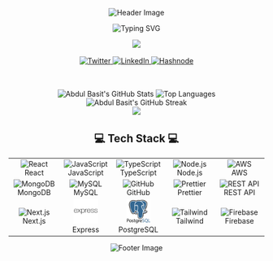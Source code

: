 <div align="center">
  
  ![Header Image](https://capsule-render.vercel.app/api?type=waving&color=gradient&customColorList=6,11,20&height=200&section=header&text=Abdul%20Basit%20Khan&fontSize=50&fontAlignY=35&animation=fadeIn&desc=Full%20Stack%20Developer&descSize=20&descAlignY=60)

  <img src="https://readme-typing-svg.herokuapp.com?font=Fira+Code&size=24&duration=4000&pause=1000&color=6A5ACD&center=true&vCenter=true&width=435&lines=Full+Stack+Developer;MERN+Stack+Specialist;UI%2FUX+Enthusiast;Problem+Solver" alt="Typing SVG" />
  
  <p>
    <a href="mailto:abdulbasitkhan2733@gmail.com">
      <img src="https://img.shields.io/badge/-abdulbasitkhan2733@gmail.com-c14438?style=flat-square&logo=Gmail&logoColor=white"/>
    </a>
  </p>
  
  <p>
    <a href="https://twitter.com/abdul_2003_">
      <img src="https://img.shields.io/badge/Twitter-1DA1F2?style=for-the-badge&logo=twitter&logoColor=white" alt="Twitter" />
    </a>
    <a href="https://www.linkedin.com/in/abdulbasitkhandev2003">
      <img src="https://img.shields.io/badge/LinkedIn-0077B5?style=for-the-badge&logo=linkedin&logoColor=white" alt="LinkedIn" />
    </a>
    <a href="https://hashnode.com/@abdulbasit2003">
      <img src="https://img.shields.io/badge/Hashnode-2962FF?style=for-the-badge&logo=hashnode&logoColor=white" alt="Hashnode" />
    </a>
  </p>
  
  <br />
  
  <br />
  
  <img height="180em" src="https://github-readme-stats.vercel.app/api?username=abdulbasit2733&show_icons=true&theme=tokyonight&hide_border=true&bg_color=1a1b27&ring_color=ff3068" alt="Abdul Basit's GitHub Stats" />
  
  <img height="180em" src="https://github-readme-stats.vercel.app/api/top-langs/?username=abdulbasit2733&layout=compact&theme=tokyonight&hide_border=true&bg_color=1a1b27" alt="Top Languages" />
  
  <br />
  
  <img src="https://github-readme-streak-stats.herokuapp.com/?user=abdulbasit2733&theme=radical&hide_border=true&background=1a1b27&ring=ff3068&fire=ff3068" alt="Abdul Basit's GitHub Streak" />
  
  <br />
  
  <img src="https://user-images.githubusercontent.com/73097560/115834477-dbab4500-a447-11eb-908a-139a6edaec5c.gif">
  
  <h2 align="center">💻 Tech Stack 💻</h2>
  
  <table align="center">
    <tr>
      <td align="center" width="96">
        <img src="https://techstack-generator.vercel.app/react-icon.svg" alt="React" width="65" height="65" />
        <br>React
      </td>
      <td align="center" width="96">
        <img src="https://techstack-generator.vercel.app/js-icon.svg" alt="JavaScript" width="65" height="65" />
        <br>JavaScript
      </td>
      <td align="center" width="96">
        <img src="https://techstack-generator.vercel.app/ts-icon.svg" alt="TypeScript" width="65" height="65" />
        <br>TypeScript
      </td>
      <td align="center" width="96">
        <img src="https://techstack-generator.vercel.app/nodejs-icon.svg" alt="Node.js" width="65" height="65" />
        <br>Node.js
      </td>
      <td align="center" width="96">
        <img src="https://techstack-generator.vercel.app/aws-icon.svg" alt="AWS" width="65" height="65" />
        <br>AWS
      </td>
    </tr>
    <tr>
      <td align="center" width="96">
        <img src="https://techstack-generator.vercel.app/mongodb-icon.svg" alt="MongoDB" width="65" height="65" />
        <br>MongoDB
      </td>
      <td align="center" width="96">
        <img src="https://techstack-generator.vercel.app/mysql-icon.svg" alt="MySQL" width="65" height="65" />
        <br>MySQL
      </td>
      <td align="center" width="96">
        <img src="https://techstack-generator.vercel.app/github-icon.svg" alt="GitHub" width="65" height="65" />
        <br>GitHub
      </td>
      <td align="center" width="96">
        <img src="https://techstack-generator.vercel.app/prettier-icon.svg" alt="Prettier" width="65" height="65" />
        <br>Prettier
      </td>
      <td align="center" width="96">
        <img src="https://techstack-generator.vercel.app/restapi-icon.svg" alt="REST API" width="65" height="65" />
        <br>REST API
      </td>
    </tr>
    <tr>
      <td align="center" width="96">
        <img src="https://cdn.worldvectorlogo.com/logos/nextjs-2.svg" alt="Next.js" width="48" height="48" />
        <br>Next.js
      </td>
      <td align="center" width="96">
        <img src="https://raw.githubusercontent.com/devicons/devicon/master/icons/express/express-original-wordmark.svg" alt="Express" width="48" height="48" />
        <br>Express
      </td>
      <td align="center" width="96">
        <img src="https://raw.githubusercontent.com/devicons/devicon/master/icons/postgresql/postgresql-original-wordmark.svg" alt="PostgreSQL" width="48" height="48" />
        <br>PostgreSQL
      </td>
      <td align="center" width="96">
        <img src="https://www.vectorlogo.zone/logos/tailwindcss/tailwindcss-icon.svg" alt="Tailwind" width="48" height="48" />
        <br>Tailwind
      </td>
      <td align="center" width="96">
        <img src="https://www.vectorlogo.zone/logos/firebase/firebase-icon.svg" alt="Firebase" width="48" height="48" />
        <br>Firebase
      </td>
    </tr>
  </table>
  
  ![Footer Image](https://capsule-render.vercel.app/api?type=waving&color=gradient&customColorList=6,11,20&height=100&section=footer)
</div>
